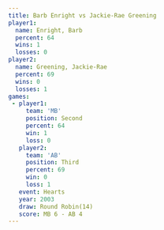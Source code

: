 ```yaml
---
title: Barb Enright vs Jackie-Rae Greening
player1:                    
  name: Enright, Barb       
  percent: 64               
  wins: 1                   
  losses: 0                 
player2:                    
  name: Greening, Jackie-Rae
  percent: 69               
  wins: 0                   
  losses: 1                 
games:
 - player1:          
     team: 'MB'      
     position: Second
     percent: 64     
     win: 1          
     loss: 0         
   player2:         
     team: 'AB'     
     position: Third
     percent: 69    
     win: 0         
     loss: 1        
   event: Hearts        
   year: 2003           
   draw: Round Robin(14)
   score: MB 6 - AB 4   
---
```

